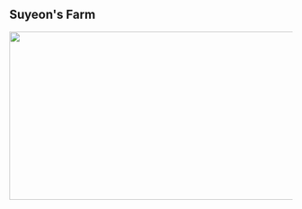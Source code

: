 ## Suyeon's Farm

<a href="https://www.gitanimals.org/en_US?utm_medium=image&utm_source=ongsoony8382&utm_content=farm">
<img
  src="https://render.gitanimals.org/farms/ongsoony8382"
  width="600"
  height="300"
/>
</a>


<!--
**ongsoony8382/ongsoony8382** is a ✨ _special_ ✨ repository because its `README.md` (this file) appears on your GitHub profile.

Here are some ideas to get you started:

- 🔭 I’m currently working on ...
- 🌱 I’m currently learning ...
- 👯 I’m looking to collaborate on ...
- 🤔 I’m looking for help with ...
- 💬 Ask me about ...
- 📫 How to reach me: ...
- 😄 Pronouns: ...
- ⚡ Fun fact: ...
-->
